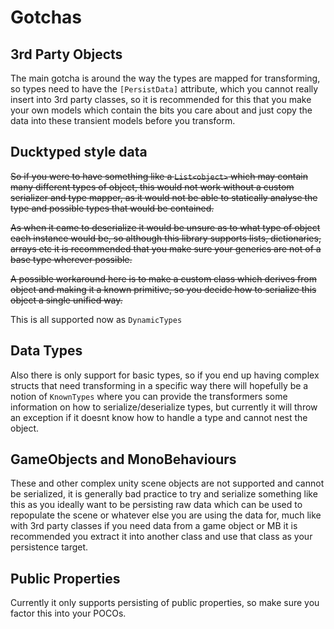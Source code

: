 # Gotchas

## 3rd Party Objects

The main gotcha is around the way the types are mapped for transforming, so types need to have the `[PersistData]` attribute, which you cannot really insert into 3rd party classes, so it is recommended for this that you make your own models which contain the bits you care about and just copy the data into these transient models before you transform.

## Ducktyped style data
~~So if you were to have something like a `List<object>` which may contain many different types of object, this would not work without a custom serializer and type mapper, as it would not be able to statically analyse the type and possible types that would be contained.~~

~~As when it came to deserialize it would be unsure as to what type of object each instance would be, so although this library supports lists, dictionaries, arrays etc it is recommended that you make sure your generics are not of a base type wherever possible.~~

~~A possible workaround here is to make a custom class which derives from object and making it a known primitive, so you decide how to serialize this object a single unified way.~~

This is all supported now as `DynamicTypes`

## Data Types

Also there is only support for basic types, so if you end up having complex structs that need transforming in a specific way there will hopefully be a notion of `KnownTypes` where you can provide the transformers some information on how to serialize/deserialize types, but currently it will throw an exception if it doesnt know how to handle a type and cannot nest the object.

## GameObjects and MonoBehaviours

These and other complex unity scene objects are not supported and cannot be serialized, it is generally bad practice to try and serialize something like this as you ideally want to be persisting raw data which can be used to repopulate the scene or whatever else you are using the data for, much like with 3rd party classes if you need data from a game object or MB it is recommended you extract it into another class and use that class as your persistence target.

## Public Properties

Currently it only supports persisting of public properties, so make sure you factor this into your POCOs.
 